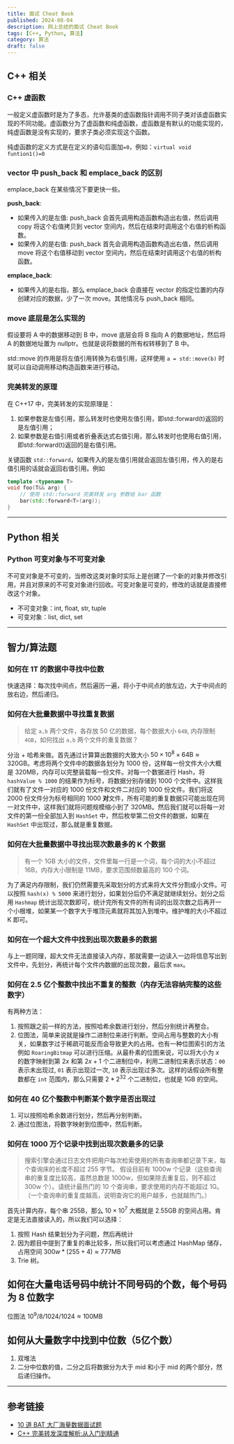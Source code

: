 ```yaml
---
title: 面试 Cheat Book
published: 2024-08-04
description: 网上总结的面试 Cheat Book
tags: [C++, Python, 算法]
category: 算法
draft: false
---
```


## C++ 相关

### C++ 虚函数

一般定义虚函数时是为了多态，允许基类的虚函数指针调用不同子类对该虚函数实现的不同功能。虚函数分为了虚函数和纯虚函数，虚函数是有默认的功能实现的，纯虚函数是没有实现的，要求子类必须实现这个函数。

纯虚函数的定义方式是在定义的语句后面加`=0`，例如：`virtual void funtion1()=0`

### vector 中 push_back 和 emplace_back 的区别

emplace_back 在某些情况下要更快一些。

**push_back**:

- 如果传入的是左值: push_back 会首先调用构造函数构造出右值，然后调用 copy 将这个右值拷贝到 vector 空间内，然后在结束时调用这个右值的析构函数。
- 如果传入的是右值: push_back 首先会调用构造函数构造出右值，然后调用 move 将这个右值移动到 vector 空间内，然后在结束时调用这个右值的析构函数。

**emplace_back**:

- 如果传入的是右指，那么 emplace_back 会直接在 vector 的指定位置的内存创建对应的数据，少了一次 move。其他情况与 push_back 相同。

### move 底层是怎么实现的

假设要将 A 中的数据移动到 B 中，move 底层会将 B 指向 A 的数据地址，然后将 A 的数据地址置为 nullptr。也就是说将数据的所有权转移到了 B 中。

std::move 的作用是将左值引用转换为右值引用，这样使用 `a = std::move(b)` 时就可以自动调用移动构造函数来进行移动。

### 完美转发的原理

在 C++17 中，完美转发的实现原理是：

1. 如果参数是左值引用，那么转发时也使用左值引用，即std::forward(t)返回的是左值引用；
2. 如果参数是右值引用或者折叠表达式右值引用，那么转发时也使用右值引用，即std::forward(t)返回的是右值引用。

关键函数 `std::forward`，如果传入的是左值引用就会返回左值引用，传入的是右值引用的话就会返回右值引用。例如

```cpp
template <typename T>
void foo(T&& arg) {
    // 使用 std::forward 完美转发 arg 参数给 bar 函数
    bar(std::forward<T>(arg));
}
```

---

## Python 相关

### Python 可变对象与不可变对象

不可变对象是不可变的，当修改这类对象时实际上是创建了一个新的对象并修改引用，并且对原来的不可变对象进行回收。可变对象是可变的，修改的话就是直接修改这个对象。

- 不可变对象：int, float, str, tuple
- 可变对象：list, dict, set

---

## 智力/算法题

### 如何在 1T 的数据中寻找中位数

快速选择：每次找中间点，然后遍历一遍，将小于中间点的放左边，大于中间点的放右边，然后递归。

### 如何在大批量数据中寻找重复数据

> 给定 `a,b` 两个文件，各存放 $50$ 亿的数据，每个数据大小 `64B`, 内存限制 `4GB`，如何找出 `a,b` 两个文件的重复数据？

分治 + 哈希来做。首先通过计算算出数据的大致大小 $50 \times 10^8 \times 64\text{B} \approx 320\text{GB}$。考虑将两个文件中的数据各划分为 $1000$ 份，这样每一份文件大小大概是 $320\text{MB}$，内存可以完整装载每一份文件。对每一个数据进行 Hash，将 `hashValue % 1000` 的结果作为标号，将数据分别存储到 $1000$ 个文件中。这样我们就有了文件一对应的 $1000$ 份文件和文件二对应的 $1000$ 份文件。我们将这 $2000$ 份文件分为标号相同的 $1000$ **对**文件，所有可能的重复数据只可能出现在同一对文件中，这样我们就将问题规模缩小到了 $320\text{MB}$。然后我们就可以将每一对文件的第一份全部加入到 `HashSet` 中，然后枚举第二份文件的数据，如果在 `HashSet` 中出现过，那么就是重复数据。

### 如何在大批量数据中寻找出现次数最多的 K 个数据

> 有一个 $1\text{GB}$ 大小的文件，文件里每一行是一个词，每个词的大小不超过 $16\text{B}$，内存大小限制是 $1\text{1MB}$，要求范围频数最高的 $100$ 个词。

为了满足内存限制，我们仍然需要先采取划分的方式来将大文件分割成小文件。可以按照 `hash(x) % 5000` 来进行划分，如果划分后仍不满足就继续划分。划分之后用 `Hashmap` 统计出现次数即可，统计完所有文件的所有词的出现次数之后再开一个小根堆，如果某一个数字大于堆顶元素就将其加入到堆中。维护堆的大小不超过 K 即可。

### 如何在一个超大文件中找到出现次数最多的数据

与上一题同理，超大文件无法直接读入内存，那就需要一边读入一边将信息写出到文件中，先划分，再统计每个文件内数据的出现次数，最后求 `max`。

### 如何在 2.5 亿个整数中找出不重复的整数（内存无法容纳完整的这些数字）

有两种方法：

1. 按照跟之前一样的方法，按照哈希余数进行划分，然后分别统计再整合。
2. 位图法，简单来说就是操作二进制位来进行判断。空间占用与整数的大小有关，如果数字过于稀疏可能反而会导致更大的占用。也有一种位图索引的方法例如 `RoaringBitmap` 可以进行压缩。从最朴素的位图来说，可以将大小为 $x$ 的数字映射到第 $2x$ 和第 $2x+1$ 个二进制位中，利用二进制位来表示状态：`00` 表示未出现过, `01` 表示出现过一次, `10` 表示出现过多次。这样的话假设所有整数都在 `int` 范围内，那么只需要 $2*2^{32}$ 个二进制位，也就是 $1\text{GB}$ 的空间。

### 如何在 40 亿个整数中判断某个数字是否出现过

1. 可以按照哈希余数进行划分，然后再分别判断。
2. 通过位图法，将数字映射到位图中，然后判断。

### 如何在 1000 万个记录中找到出现次数最多的记录

> 搜索引擎会通过日志文件把用户每次检索使用的所有查询串都记录下来，每个查询床的长度不超过 255 字节。
> 假设目前有 1000w 个记录（这些查询串的重复度比较高，虽然总数是 1000w，但如果除去重复后，则不超过 300w 个）。请统计最热门的 10 个查询串，要求使用的内存不能超过 1G。（一个查询串的重复度越高，说明查询它的用户越多，也就越热门。）

首先计算内存，每个串 $255\text{B}$，那么 $10 \times 10^7$ 大概就是 $2.55\text{GB}$ 的空间占用。肯定是无法直接读入的，所以我们可以选择：

1. 按照 Hash 结果划分为子问题，然后再统计
2. 因为题目中提到了重复的串比较多，所以我们可以考虑通过 HashMap 储存，占用空间 $300w*(255+4)\approx 777\text{MB}$
3. Trie 树。

## 如何在大量电话号码中统计不同号码的个数，每个号码为 8 位数字

位图法 $10^9 / 8 / 1024 / 1024 \approx 100\text{MB}$

## 如何从大量数字中找到中位数（5亿个数）

1. 双堆法
2. 二分中位数的值，二分之后将数据分为大于 mid 和小于 mid 的两个部分，然后递归操作。

---

## 参考链接

- [10 道 BAT 大厂海量数据面试题](https://cloud.tencent.com/developer/article/1550063)
- [C++ 完美转发深度解析:从入门到精通](https://developer.aliyun.com/article/1463199)

